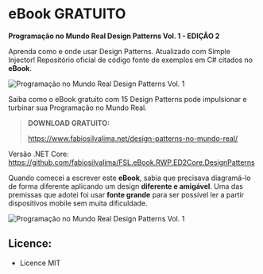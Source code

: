 # eBook GRATUITO

**Programação no Mundo Real Design Patterns Vol. 1 - EDIÇÃO 2**

Aprenda como e onde usar Design Patterns. Atualizado com Simple Injector!
Repositório oficial de código fonte de exemplos em C# citados no **eBook**.

![Programação no Mundo Real Design Patterns Vol. 1](https://www.fabiosilvalima.net/wp-content/uploads/2017/02/fabiosilvalima-ebook-design-patterns-INSTAGRAM-2.png)


Saiba como o eBook gratuito com 15 Design Patterns pode impulsionar e turbinar sua Programação no Mundo Real.

> **DOWNLOAD GRATUITO:**
>
> https://www.fabiosilvalima.net/design-patterns-no-mundo-real/

Versão .NET Core:
https://github.com/fabiosilvalima/FSL.eBook.RWP.ED2Core.DesignPatterns

Quando comecei a escrever este **eBook**, sabia que precisava diagramá-lo de forma diferente aplicando um design **diferente e amigável**. Uma das premissas que adotei foi usar **fonte grande** para ser possível ler a partir dispositivos mobile sem muita dificuldade.

![Programação no Mundo Real Design Patterns Vol. 1](https://www.fabiosilvalima.net/wp-content/uploads/2017/02/fabiosilvalima-e-book-design-patterns-inside-2.png)

Licence:
---

- Licence MIT

